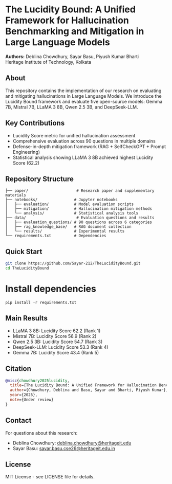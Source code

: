 # The Lucidity Bound: A Unified Framework for Hallucination Benchmarking and Mitigation in Large Language Models

**Authors:** Deblina Chowdhury, Sayar Basu, Piyush Kumar Bharti  
Heritage Institute of Technology, Kolkata

## About

This repository contains the implementation of our research on evaluating and mitigating hallucinations in Large Language Models. We introduce the Lucidity Bound framework and evaluate five open-source models: Gemma 7B, Mistral 7B, LLaMA 3 8B, Qwen 2.5 3B, and DeepSeek-LLM.

## Key Contributions

- Lucidity Score metric for unified hallucination assessment
- Comprehensive evaluation across 90 questions in multiple domains
- Defense-in-depth mitigation framework (RAG + SelfCheckGPT + Prompt Engineering)
- Statistical analysis showing LLaMA 3 8B achieved highest Lucidity Score (62.2)

## Repository Structure
```
├── paper/                     # Research paper and supplementary materials
├── notebooks/                # Jupyter notebooks
│   ├── evaluation/           # Model evaluation scripts
│   ├── mitigation/           # Hallucination mitigation methods
│   └── analysis/             # Statistical analysis tools
├── data/                      # Evaluation questions and results
│   ├── evaluation_questions/ # 90 questions across 6 categories
│   ├── rag_knowledge_base/   # RAG document collection
│   └── results/              # Experimental results
└── requirements.txt          # Dependencies
```
## Quick Start

```bash
git clone https://github.com/Sayar-212/TheLucidityBound.git
cd TheLucidityBound
```

# Install dependencies
```
pip install -r requirements.txt
```
## Main Results

- LLaMA 3 8B: Lucidity Score 62.2 (Rank 1)
- Mistral 7B: Lucidity Score 56.9 (Rank 2)  
- Qwen 2.5 3B: Lucidity Score 54.7 (Rank 3)
- DeepSeek-LLM: Lucidity Score 53.3 (Rank 4)
- Gemma 7B: Lucidity Score 43.4 (Rank 5)

## Citation

```bibtex
@misc{chowdhury2025lucidity,
  title={The Lucidity Bound: A Unified Framework for Hallucination Benchmarking and Mitigation in Large Language Models},
  author={Chowdhury, Deblina and Basu, Sayar and Bharti, Piyush Kumar},
  year={2025},
  note={Under review}
}
```


## Contact

For questions about this research:
- Deblina Chowdhury: deblina.chowdhury@heritageit.edu
- Sayar Basu: sayar.basu.cse26@heritageit.edu.in

## License

MIT License - see LICENSE file for details.
